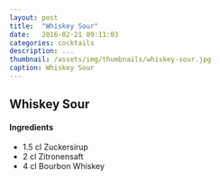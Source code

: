 ```yaml
---
layout: post
title:  "Whiskey Sour"
date:   2016-02-21 09:11:03
categories: cocktails
description: ...
thumbnail: /assets/img/thumbnails/whiskey-sour.jpg
caption: Whiskey Sour
---
```



## Whiskey Sour


#### Ingredients
 	
* 1.5 cl 	Zuckersirup
* 2 	cl 	Zitronensaft
* 4 	cl 	Bourbon Whiskey


